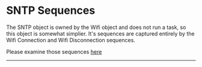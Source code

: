 # SNTP Sequences 
The SNTP object is owned by the Wifi object and does not run a task, so this object is somewhat simplier.  It's sequences are captured entirely by the Wifi Connection and Wifi Disconnection sequences.

Please examine those sequences [here](../../wifi/docs/wifi_sequences.md)
___ 